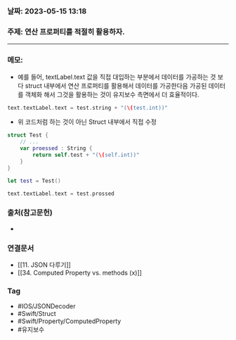 ### 날짜: 2023-05-15 13:18

### 주제:  연산 프로퍼티를 적절히 활용하자.
---
### 메모: 
- 예를 들어, textLabel.text 값을 직접 대입하는 부분에서 데이터를 가공하는 것 보다 struct 내부에서 연산 프로퍼티를 활용해서 데이터를 가공한다음 가공된 데이터를 객체화 해서 그것을 활용하는 것이 유지보수 측면에서 더 효율적이다. 
~~~ swift 
text.textLabel.text = test.string + "(\(test.int))"
~~~
- 위 코드처럼 하는 것이 아닌 Struct 내부에서 직접 수정 
~~~ swift 
struct Test { 
	// ... 
	var proessed : String { 
		return self.test + "(\(self.int))"
	}
}

let test = Test()

text.textLabel.text = test.prossed
~~~

### 출처(참고문헌) 
- 

### 연결문서 
- [[11. JSON 다루기]]
- [[34. Computed Property vs. methods (x)]]

### Tag
- #IOS/JSONDecoder 
- #Swift/Struct
- #Swift/Property/ComputedProperty 
- #유지보수 